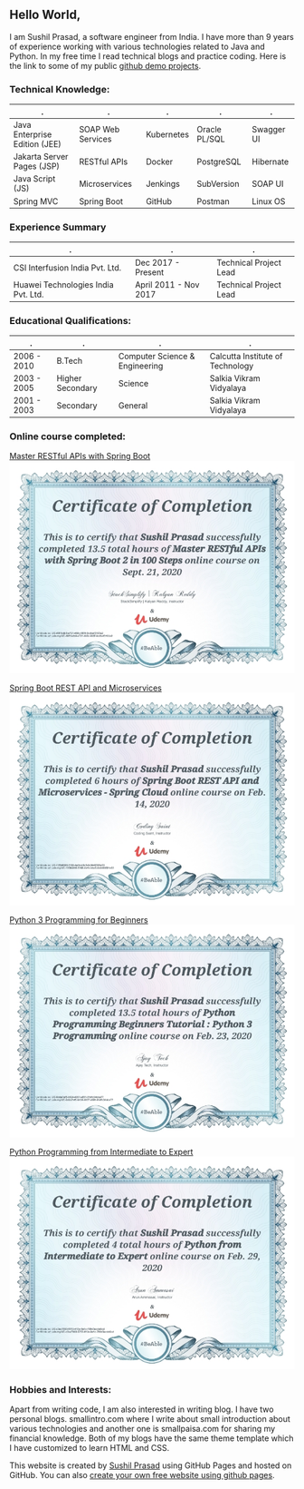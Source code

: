 
## Hello World,

I am Sushil Prasad, a software engineer from India. I have more than 9 years of experience working with various technologies related to Java and Python.
In my free time I read technical blogs and practice coding.  Here is the link to some of my public [github demo projects](https://www.github.com/smallintro).

### Technical Knowledge: 

| . | . | . | . | . |
|---|---|---|---|---|
| Java Enterprise Edition (JEE) | SOAP Web Services | Kubernetes | Oracle PL/SQL | Swagger UI |
| Jakarta Server Pages (JSP) | RESTful APIs | Docker | PostgreSQL| Hibernate |
| Java Script (JS) | Microservices | Jenkings | SubVersion | SOAP UI |
| Spring MVC | Spring Boot | GitHub | Postman | Linux OS |

### Experience Summary

| . | . | . |
|---|---|---|
| CSI Interfusion India Pvt. Ltd.	| Dec 2017 - Present | Technical Project Lead |
| Huawei Technologies India Pvt. Ltd.| April 2011 - Nov 2017 | Technical Project Lead |

### Educational Qualifications:

| . | . | . | . |
|---|---|---|---|
|2006 \- 2010| B.Tech | Computer Science & Engineering | Calcutta Institute of Technology |
|2003 \- 2005| Higher Secondary | Science | Salkia Vikram Vidyalaya |
|2001 \- 2003| Secondary	| General | Salkia Vikram Vidyalaya |

### Online course completed:

[Master RESTful APIs with Spring Boot](https://www.udemy.com/certificate/UC-49f1bdb9-e721-460c-965f-9cdbef3103a2/)
![master-restful-apis-with-spring-boot](https://raw.githubusercontent.com/smallintro/smallintro.github.io/master/cource-certificates/master-restful-apis-with-spring-boot.jpg)

[Spring Boot REST API and Microservices](https://www.udemy.com/certificate/UC-135b6808-5188-4a1b-b6c5-8c0449581e53/)
![spring-boot-restapi-and-microservices](https://raw.githubusercontent.com/smallintro/smallintro.github.io/master/cource-certificates/spring-boot-restapi-and-microservices.jpg)

[Python 3 Programming for Beginners](https://www.udemy.com/certificate/UC-6dda7ef5-b124-4037-a891-91dfc34dca77/)
![python-programming](https://raw.githubusercontent.com/smallintro/smallintro.github.io/master/cource-certificates/python-programming.jpg)

[Python Programming from Intermediate to Expert](https://www.udemy.com/certificate/UC-c3ec7083-5753-413a-9e1c-789d3ecde6cd/)
![python-from-intermediate-to-expert](https://raw.githubusercontent.com/smallintro/smallintro.github.io/master/cource-certificates/python-from-intermediate-to-expert.jpg)

### Hobbies and Interests:
Apart from writing code, I am also interested in writing blog. I have two personal blogs. smallintro.com where I write about small introduction about various technologies and another one is smallpaisa.com for sharing my financial knowledge.
Both of my blogs have the same theme template which I have customized to learn HTML and CSS.

This website is created by [Sushil Prasad](https://www.linkedin/in/sushilprasad) using GitHub Pages and hosted on GitHub. You can also [create your own free website using github pages](https://www.smallintro.com/2020/09/create-your-free-website-with-github.html).
